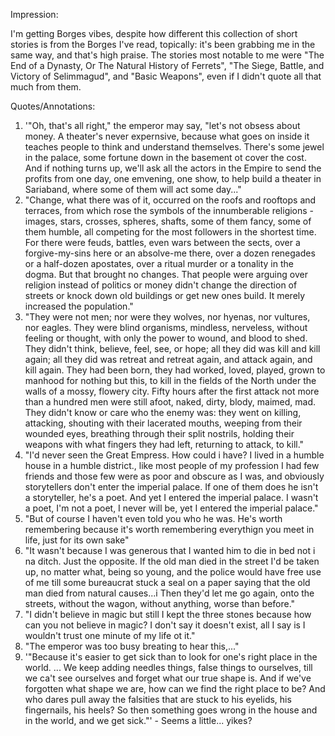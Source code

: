 Impression:

I'm getting Borges vibes, despite how different this collection of short stories is from the Borges I've read, topically: it's been grabbing me in the same way, and that's high praise.
The stories most notable to me were "The End of a Dynasty, Or The Natural History of Ferrets", "The Siege, Battle, and Victory of Selimmagud", and "Basic Weapons", even if I didn't quote all that much from them.

Quotes/Annotations:
1. '"Oh, that's all right," the emperor may say, "let's not obsess about money. A theater's never expernsive, because what goes on inside it teaches people to think and understand themselves. There's some jewel in the palace, some fortune down in the basement ot cover the cost. And if nothing turns up, we'll ask all the actors in the Empire to send the profits from one day, one emvening, one show, to help build a theater in Sariaband, where some of them will act some day..."
1. "Change, what there was of it, occurred on the roofs and rooftops and terraces, from which rose the symbols of the innumberable religions - images, stars, crosses, spheres, shafts, some of them fancy, some of them humble, all competing for the most followers in the shortest time. For there were feuds, battles, even wars between the sects, over a forgive-my-sins here or an absolve-me there, over a dozen renegades or a half-dozen apostates, over a ritual murder or a tonality in the dogma. But that brought no changes. That people were arguing over religion instead of politics or money didn't change the direction of streets or knock down old buildings or get new ones build. It merely increased the population."
1. "They were not men; nor were they wolves, nor hyenas, nor vultures, nor eagles. They were blind organisms, mindless, nerveless, without feeling or thought, with only the power to wound, and blood to shed. They didn't think, believe, feel, see, or hope; all they did was kill and kill again; all they did was retreat and retreat again, and attack again, and kill again. They had been born, they had worked, loved, played, grown to manhood for nothing but this, to kill in the fields of the North under the walls of a mossy, flowery city. Fifty hours after the first attack not more than a hundred men were still afoot, naked, dirty, blody, maimed, mad. They didn't know or care who the enemy was: they went on killing, attacking, shouting with their lacerated mouths, weeping from their wounded eyes, breathing through their split nostrils, holding their weapons with what fingers they had left, returning to attack, to kill."
1. "I'd never seen the Great Empress. How could i have? I lived in a humble house in a humble district., like most people of my profession I had few friends and those few were as poor and obscure as I was, and obviously storytellers don't enter the imperial palace. If one of them does he isn't a storyteller, he's a poet. And yet I entered the imperial palace. I wasn't a poet, I'm not a poet, I never will be, yet I entered the imperial palace."
1. "But of course I haven't even told you who he was. He's worth remembering because it's worth remembering everythign you meet in life, just for its own sake"
1. "It wasn't because I was generous that I wanted him to die in bed not i na ditch. Just the opposite. If the old man died in the street I'd be taken up, no matter what, being so young, and the police would have free use of me till some bureaucrat stuck a seal on a paper saying that the old man died from natural causes...i Then they'd let me go again, onto the streets, without the wagon, without anything, worse than before."
1. "I didn't believe in magic but still I kept the three stones because how can you not believe in magic? I don't say it doesn't exist, all I say is I wouldn't trust one minute of my life ot it."
1. "The emperor was too busy breating to hear this,..."
1. '"Because it's easier to get sick than to look for one's right place in the world. ... We keep adding needles things, false things to ourselves, till we ca't see ourselves and forget what our true shape is. And if we've forgotten what shape we are, how can we find the right place to be? And who dares pull away the falsities that are stuck to his eyelids, his fingernails, his heels? So then something goes wrong in the house and in the world, and we get sick."' - Seems a little... yikes?
